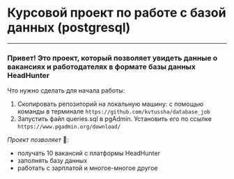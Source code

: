 # Курсовой проект по работе с базой данных (postgresql)
---
### Привет! Это проект, который позволяет увидеть данные о вакансиях и работодателях в формате базы данных HeadHunter

Что нужно сделать для начала работы:
1. Скопировать репозиторий на локальную машину: c помощью команды в терминале
`https://github.com/kvtussha/database_job`
2. Запустить файл queries.sql в pgAdmin. Установить его по ссылке
`https://www.pgadmin.org/download/`

_Проект позволяет_ 🚀:
- получать 10 вакансий с платформы HeadHunter
- заполнять базу данных
- работать с зарплатой и многое-многое другое
